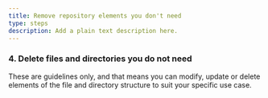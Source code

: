 ```yaml
---
title: Remove repository elements you don't need
type: steps
description: Add a plain text description here.
---
```



### 4. Delete files and directories you do not need

These are guidelines only, and that means you can modify, update or delete elements of the file and directory structure to suit your specific use case.


